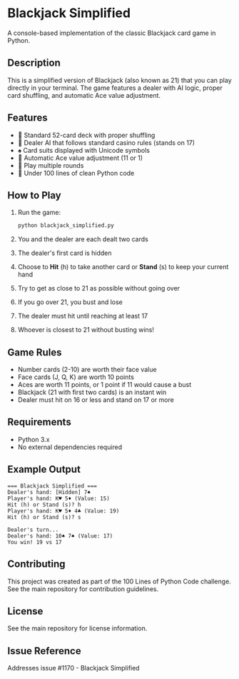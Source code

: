 # Blackjack Simplified

A console-based implementation of the classic Blackjack card game in Python.

## Description

This is a simplified version of Blackjack (also known as 21) that you can play directly in your terminal. The game features a dealer with AI logic, proper card shuffling, and automatic Ace value adjustment.

## Features

- 🎴 Standard 52-card deck with proper shuffling
- 🤖 Dealer AI that follows standard casino rules (stands on 17)
- ♠️ Card suits displayed with Unicode symbols
- 🎯 Automatic Ace value adjustment (11 or 1)
- 🔄 Play multiple rounds
- 💯 Under 100 lines of clean Python code

## How to Play

1. Run the game:
   ```bash
   python blackjack_simplified.py
   ```

2. You and the dealer are each dealt two cards
3. The dealer's first card is hidden
4. Choose to **Hit** (h) to take another card or **Stand** (s) to keep your current hand
5. Try to get as close to 21 as possible without going over
6. If you go over 21, you bust and lose
7. The dealer must hit until reaching at least 17
8. Whoever is closest to 21 without busting wins!

## Game Rules

- Number cards (2-10) are worth their face value
- Face cards (J, Q, K) are worth 10 points
- Aces are worth 11 points, or 1 point if 11 would cause a bust
- Blackjack (21 with first two cards) is an instant win
- Dealer must hit on 16 or less and stand on 17 or more

## Requirements

- Python 3.x
- No external dependencies required

## Example Output

```
=== Blackjack Simplified ===
Dealer's hand: [Hidden] 7♠
Player's hand: K♥ 5♦ (Value: 15)
Hit (h) or Stand (s)? h
Player's hand: K♥ 5♦ 4♣ (Value: 19)
Hit (h) or Stand (s)? s

Dealer's turn...
Dealer's hand: 10♠ 7♠ (Value: 17)
You win! 19 vs 17
```

## Contributing

This project was created as part of the 100 Lines of Python Code challenge. See the main repository for contribution guidelines.

## License

See the main repository for license information.

## Issue Reference

Addresses issue #1170 - Blackjack Simplified
